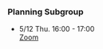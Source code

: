 ### Planning Subgroup

- 5/12 Thu. 16:00 - 17:00  
  [Zoom](https://socionext.zoom.us/j/99975267803?pwd=R0xzc3VnR1ZyMWpySnZpTDFsNFpUZz09)  
